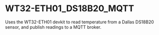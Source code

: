 # WT32-ETH01_DS18B20_MQTT
Uses the WT32-ETH01 devkit to read temperature from a Dallas DS18B20 sensor, and publish readings to a MQTT broker.
